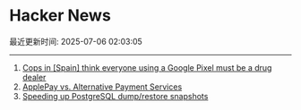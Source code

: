 # Hacker News

最近更新时间: 2025-07-06 02:03:05

--- 
1. [Cops in [Spain] think everyone using a Google Pixel must be a drug dealer](https://www.androidauthority.com/google-pixel-organized-crime-preferred-phone-3573578/) 
2. [ApplePay vs. Alternative Payment Services](https://www.taler.net/en/news/2025-05.html) 
3. [Speeding up PostgreSQL dump/restore snapshots](https://xata.io/blog/behind-the-scenes-speeding-up-pgstream-snapshots-for-postgresql) 
